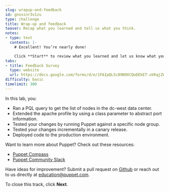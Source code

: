 ```yaml
---
slug: wrapup-and-feedback
id: gnxxinr3v1zu
type: challenge
title: Wrap-up and feedback
teaser: Recap what you learned and tell us what you think.
notes:
- type: text
  contents: |-
    # Excellent! You’re nearly done!

    Click **Start** to review what you learned and let us know what you thought of this track.
tabs:
- title: Feedback Survey
  type: website
  url: https://docs.google.com/forms/d/e/1FAIpQLSc89N9XCQoDEkET-uVKqjZWGnqMw0IbzZeeuuCKcoQk5oXr0g/viewform?usp=pp_url&entry.1252824226=PE301+Lab+3.0:+Refactor+the+apache+Web+Server+Profile
difficulty: basic
timelimit: 300
---
```

In this lab, you:
 - Ran a PQL query to get the list of nodes in the dc-west data center.
 - Extended the apache profile by using a class parameter to abstract port information.
 - Tested your changes by running Puppet against a specific node group.
 - Tested your changes incrementally in a canary release.
 - Deployed code to the production environment.

Want to learn more about Puppet? Check out these resources:
- [Puppet Compass](https://learn.puppet.com/)
- [Puppet Community Slack](https://slack.puppet.com/)

Have ideas for improvement? Submit a pull request on [Github](https://github.com/puppetlabs/puppet-instruqt-tracks/tree/main/pe-develop-and-maintain-lab-3-0) or reach out to us directly at <a href="mailto:education@puppet.com">education@puppet.com</a>.

To close this track, click **Next**.

